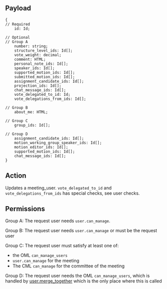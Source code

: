 ## Payload
```
{
// Required
    id: Id;

// Optional
// Group A
    number: string;
    structure_level_ids: Id[];
    vote_weight: decimal;
    comment: HTML;
    personal_note_ids: Id[];
    speaker_ids: Id[];
    supported_motion_ids: Id[];
    submitted_motion_ids: Id[];
    assignment_candidate_ids: Id[];
    projection_ids: Id[];
    chat_message_ids: Id[];
    vote_delegated_to_id: Id;
    vote_delegations_from_ids: Id[];

// Group B
    about_me: HTML;

// Group C
    group_ids: Id[];

// Group D
    assignment_candidate_ids: Id[];
    motion_working_group_speaker_ids: Id[];
    motion_editor_ids: Id[];
    supported_motion_ids: Id[];
    chat_message_ids: Id[];
}

```
## Action
Updates a meeting_user. `vote_delegated_to_id` and `vote_delegations_from_ids` has special checks, see user checks.

## Permissions
Group A: The request user needs `user.can_manage`.

Group B: The request user needs `user.can_manage` or must be the request user

Group C: The request user must satisfy at least one of:
- the OML `can_manage_users`
- `user.can_manage` for the meeting
- The CML `can_manage` for the committee of the meeting

Group D: The request user needs the OML `can_manage_users`, which is handled by [user.merge_together](user.merge_together.md) which is the only place where this is called